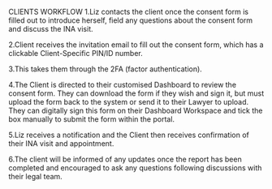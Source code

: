 CLIENTS WORKFLOW
1.Liz contacts the client once the consent form is filled out to introduce herself, field any questions about the consent form and discuss the INA visit.

2.Client receives the invitation email to fill out the consent form, which has a clickable Client-Specific PIN/ID number.

3.This takes them through the 2FA (factor authentication).

4.The Client is directed to their customised Dashboard to review the consent form. They can download the form if they wish and sign it, but must upload the form back to the
system or send it to their Lawyer to upload. They can digitally sign this form on their Dashboard Workspace and tick the box manually to submit the form within the portal.

5.Liz receives a notification and the Client then receives confirmation of their INA visit and appointment.

6.The client will be informed of any updates once the report has been completed and encouraged to ask any questions following discussions with their legal team.